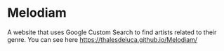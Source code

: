 # Melodiam
A website that uses Google Custom Search to find artists related to their genre. You can see here https://thalesdeluca.github.io/Melodiam/
